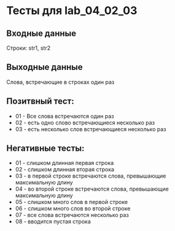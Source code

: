 # Тесты для lab_04_02_03

## Входные данные
Строки: str1, str2

## Выходные данные
Слова, встречающие в строках один раз

## Позитвный тест:
- 01 - Все слова встречаются один раз
- 02 - есть одно слово встречающиеся несколько раз
- 03 - есть несколько слов встречающиеся несколько раз


## Негативные тесты:
- 01 - слишком длинная первая строка
- 02 - слишком длинная вторая строка
- 03 - в первой строке встречаются слова, превышающие максимальную длину
- 04 - во второй строке встречаются слова, превышающие максимальную длину
- 05 - слишком много слов в первой строке
- 06 - слишком много слов во второй строке
- 07 - все слова встречаются несколько раз
- 08 - вводится пустая строка
